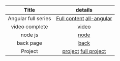 
Title |  details |
| :---:   | :-: |
Angular full series| [Full content](https://www.datarmatics.com/angular/angular-10-pipes/) [all-angular](https://www.kindsonthegenius.com/category/angular/)
video complete| [video](https://www.youtube.com/watch?v=pCewaWYNnu4&list=PL5Kqb3gUj-4Y9QNz0YZvjZ4NwxFPE9fyB&index=15&ab_channel=CodeStepByStep)
node js |[node](https://github.com/benawad/graphql-ts-server-boilerplate/tree/1_setup)  
back page |[back](https://nils-mehlhorn.de/posts/angular-navigate-back-previous-page)
Project|[project](https://mherman.org/blog/authentication-in-angular-with-ngrx/) [full project](https://github.com/yduartep/angular-full-sample)
